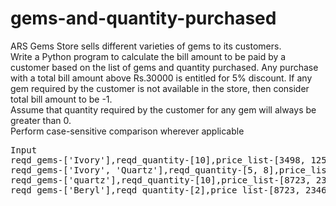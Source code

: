 # gems-and-quantity-purchased

<p>ARS Gems Store sells different varieties of gems to its customers. <br> Write a Python program to calculate the bill amount to be paid by a customer based on the list of gems and quantity purchased. Any purchase with a total bill amount above Rs.30000 is entitled for 5% discount. If any gem required by the customer is not available in the store, then consider total bill amount to be -1. <br> Assume that quantity required by the customer for any gem will always be greater than 0.<br>  Perform case-sensitive comparison wherever applicable</p>

<pre>
Input                                                                                                                            Output
reqd_gems-['Ivory'],reqd_quantity-[10],price_list-[3498, 1257, 5467],gems_list-['Moonstone', 'Sapphire', 'Quartz']               -1
reqd_gems-['Ivory', 'Quartz'],reqd_quantity-[5, 8],price_list-[3498, 1257, 5467],gems_list-['Moonstone', 'Sapphire', 'Quartz']   -1
reqd_gems-['quartz'],reqd_quantity-[10],price_list-[8723, 2346, 7532],gems_list-['Beryl', 'Garnet', 'Quartz']                    -1
reqd_gems-['Beryl'],reqd_quantity-[2],price_list-[8723, 2346, 7532],gems_list-['Beryl', 'Garnet', 'Quartz']                      17446
</pre>
